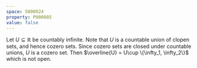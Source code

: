 ```yaml
---
space: S000024
property: P000085
value: false
---
```


Let $U\subseteq \mathbb{R}$ be countably infinite. Note that $U$ is a countable union of clopen sets, and hence cozero sets. Since cozero sets are closed under countable unions, $U$ is a cozero set. Then $\overline{U} = U\cup \{\infty_1, \infty_2\}$ which is not open.
